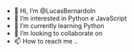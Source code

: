 - 👋 Hi, I’m @LucasBernardoIn
- 👀 I’m interested in  Python e JavaScript
- 🌱 I’m currently learning Python
- 💞️ I’m looking to collaborate on  
- 📫 How to reach me  .. 

<!---
LucasBernardoIn/LucasBernardoIn is a ✨ special ✨ repository because its `README.md` (this file) appears on your GitHub profile.
You can click the Preview link to take a look at your changes.
--->
